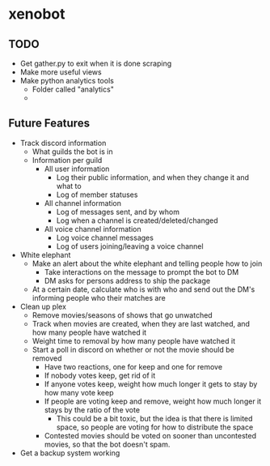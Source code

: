 # xenobot

## TODO
- Get gather.py to exit when it is done scraping
- Make more useful views
- Make python analytics tools
  - Folder called "analytics"
  - 

## Future Features
- Track discord information
  - What guilds the bot is in
  - Information per guild
    - All user information
      - Log their public information, and when they change it and what to
      - Log of member statuses
    - All channel information
      - Log of messages sent, and by whom
      - Log when a channel is created/deleted/changed
    - All voice channel information
      - Log voice channel messages
      - Log of users joining/leaving a voice channel
- White elephant
  - Make an alert about the white elephant and telling people how to join
    - Take interactions on the message to prompt the bot to DM
    - DM asks for persons address to ship the package
  - At a certain date, calculate who is with who and send out the DM's informing people who their matches are
- Clean up plex
  - Remove movies/seasons of shows that go unwatched
  - Track when movies are created, when they are last watched, and how many people have watched it
  - Weight time to removal by how many people have watched it
  - Start a poll in discord on whether or not the movie should be removed
    - Have two reactions, one for keep and one for remove
    - If nobody votes keep, get rid of it
    - If anyone votes keep, weight how much longer it gets to stay by how many vote keep
    - If people are voting keep and remove, weight how much longer it stays by the ratio of the vote
      - This could be a bit toxic, but the idea is that there is limited space, so people are voting for how to distribute the space
    - Contested movies should be voted on sooner than uncontested movies, so that the bot doesn't spam.
- Get a backup system working
